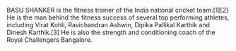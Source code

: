 BASU SHANKER is the fitness trainer of the India national cricket team.[1][2] He is the man behind the fitness success of several top performing athletes, including Virat Kohli, Ravichandran Ashwin, Dipika Pallikal Karthik and Dinesh Karthik.[3] He is also the strength and conditioning coach of the Royal Challengers Bangalore.
